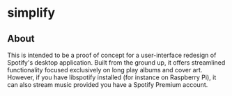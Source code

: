 # simplify

## About
This is intended to be a proof of concept for a user-interface redesign of Spotify's desktop application.  Built from the ground up, it offers streamlined functionality focused exclusively on long play albums and cover art.  However, if you have libspotify installed (for instance on Raspberry Pi), it can also stream music provided you have a Spotify Premium account.

